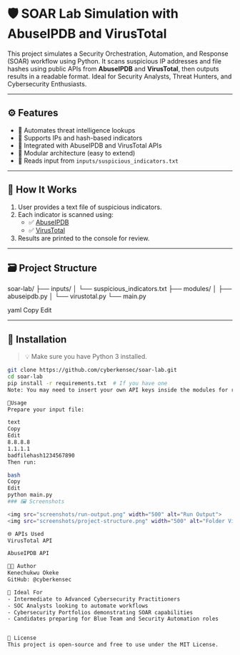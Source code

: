 # 🛡️ SOAR Lab Simulation with AbuseIPDB and VirusTotal

This project simulates a Security Orchestration, Automation, and Response (SOAR) workflow using Python. It scans suspicious IP addresses and file hashes using public APIs from **AbuseIPDB** and **VirusTotal**, then outputs results in a readable format. Ideal for Security Analysts, Threat Hunters, and Cybersecurity Enthusiasts.

---

## ⚙️ Features

- 🚀 Automates threat intelligence lookups
- 📡 Supports IPs and hash-based indicators
- 🔗 Integrated with AbuseIPDB and VirusTotal APIs
- 📂 Modular architecture (easy to extend)
- 🧪 Reads input from `inputs/suspicious_indicators.txt`

---

## 🧠 How It Works

1. User provides a text file of suspicious indicators.
2. Each indicator is scanned using:
   - ✅ [AbuseIPDB](https://www.abuseipdb.com/)
   - ✅ [VirusTotal](https://www.virustotal.com/)
3. Results are printed to the console for review.

---

## 🗃️ Project Structure

soar-lab/
├── inputs/
│ └── suspicious_indicators.txt
├── modules/
│ ├── abuseipdb.py
│ └── virustotal.py
└── main.py

yaml
Copy
Edit

---

## 🔧 Installation

> 💡 Make sure you have Python 3 installed.

```bash
git clone https://github.com/cyberkensec/soar-lab.git
cd soar-lab
pip install -r requirements.txt  # If you have one
Note: You may need to insert your own API keys inside the modules for real-time access.

🚦Usage
Prepare your input file:

text
Copy
Edit
8.8.8.8
1.1.1.1
badfilehash1234567890
Then run:

bash
Copy
Edit
python main.py
### 🖼️ Screenshots

<img src="screenshots/run-output.png" width="500" alt="Run Output">
<img src="screenshots/project-structure.png" width="500" alt="Folder View">

🌐 APIs Used
VirusTotal API

AbuseIPDB API

👨‍💻 Author
Kenechukwu Okeke
GitHub: @cyberkensec

🧠 Ideal For
- Intermediate to Advanced Cybersecurity Practitioners
- SOC Analysts looking to automate workflows
- Cybersecurity Portfolios demonstrating SOAR capabilities
- Candidates preparing for Blue Team and Security Automation roles


📜 License
This project is open-source and free to use under the MIT License.
